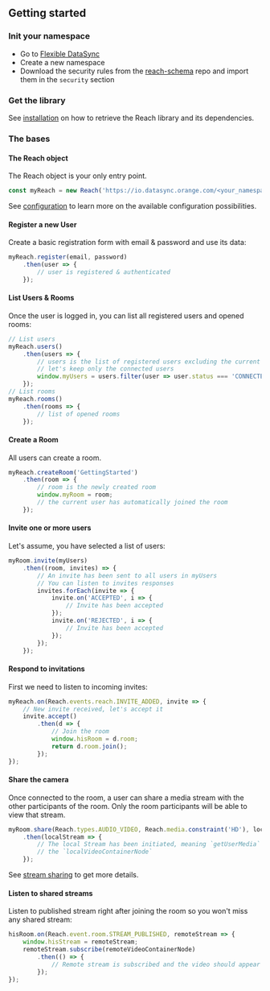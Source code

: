 ## Getting started

### Init your namespace

- Go to [Flexible DataSync](https://io.datasync.orange.com)
- Create a new namespace
- Download the security rules from the [reach-schema](https://webcom-components.github.io/reach-schema/draft-00/security/rules.json) repo and import them in the `security` section

### Get the library

See [installation](./installation.html) on how to retrieve the Reach library and its dependencies.

### The bases

#### The Reach object

The Reach object is your only entry point.

```javascript
const myReach = new Reach('https://io.datasync.orange.com/<your_namespace>');
```

See [configuration](./configuration.html) to learn more on the available configuration possibilities.

#### Register a new User

Create a basic registration form with email &amp; password and use its data:
 
```javascript
myReach.register(email, password)
    .then(user => {
        // user is registered & authenticated
    });
```

#### List Users &amp; Rooms

Once the user is logged in, you can list all registered users and opened rooms:

```javascript
// List users
myReach.users()
    .then(users => {
        // users is the list of registered users excluding the current one
        // let's keep only the connected users
        window.myUsers = users.filter(user => user.status === 'CONNECTED'); 
    });
// List rooms
myReach.rooms()
    .then(rooms => {
        // list of opened rooms
    });
```

#### Create a Room

All users can create a room.

```javascript
myReach.createRoom('GettingStarted')
    .then(room => {
        // room is the newly created room
        window.myRoom = room;
        // the current user has automatically joined the room
    });
```

#### Invite one or more users

Let's assume, you have selected a list of users: 

```javascript
myRoom.invite(myUsers)
    .then((room, invites) => {
        // An invite has been sent to all users in myUsers
        // You can listen to invites responses
        invites.forEach(invite => {
            invite.on('ACCEPTED', i => {
                // Invite has been accepted
            });
            invite.on('REJECTED', i => {
                // Invite has been accepted
            });
        });
    });
```

#### Respond to invitations

First we need to listen to incoming invites:

```javascript
myReach.on(Reach.events.reach.INVITE_ADDED, invite => {
    // New invite received, let's accept it
    invite.accept()
        .then(d => {
            // Join the room
            window.hisRoom = d.room;
            return d.room.join();
        });
});
```

#### Share the camera

Once connected to the room, a user can share a media stream with the other participants of the room.
Only the room participants will be able to view that stream.

```javascript
myRoom.share(Reach.types.AUDIO_VIDEO, Reach.media.constraint('HD'), localVideoContainerNode)
    .then(localStream => {
        // The local Stream has been initiated, meaning `getUserMedia` has been called and that the video stream is displayed within
        // the `localVideoContainerNode`
    });
```

See [stream sharing]() to get more details.

#### Listen to shared streams

Listen to published stream right after joining the room so you won't miss any shared stream:

```javascript
hisRoom.on(Reach.event.room.STREAM_PUBLISHED, remoteStream => {
    window.hisStream = remoteStream;
    remoteStream.subscribe(remoteVideoContainerNode)
        .then(() => {
            // Remote stream is subscribed and the video should appear in the `remoteVideoContainerNode` when WebRTC peer connection is established 
        });
});
```

